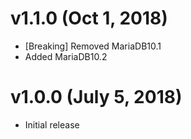 # v1.1.0 (Oct 1, 2018)
 * [Breaking] Removed MariaDB10.1
 * Added MariaDB10.2

# v1.0.0 (July 5, 2018)
 * Initial release